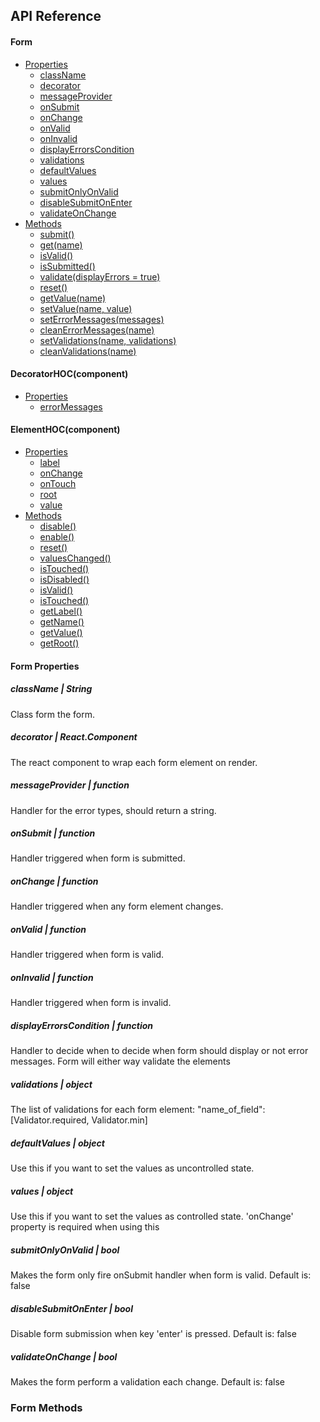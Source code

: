 ## API Reference

#### Form
- [Properties](#formProperties)
  - [className](#className)
  - [decorator](#decorator)
  - [messageProvider](#messageProvider)
  - [onSubmit](#onSubmit)
  - [onChange](#onChange)
  - [onValid](#onValid)
  - [onInvalid](#onInvalid)
  - [displayErrorsCondition](#displayErrorsCondition)
  - [validations](#displayErrorsCondition)
  - [defaultValues](#defaultValues)
  - [values](#values)
  - [submitOnlyOnValid](#submitOnlyOnValid)
  - [disableSubmitOnEnter](#disableSubmitOnEnter)
  - [validateOnChange](#validateOnChange)
- [Methods](#formMethods)
  - [submit()](#submit)
  - [get(name)](#get)
  - [isValid()](#isValid)
  - [isSubmitted()](#isSubmitted)
  - [validate(displayErrors = true)](#validate)
  - [reset()](#reset)
  - [getValue(name)](#getValue)
  - [setValue(name, value)](#setValue)
  - [setErrorMessages(messages)](#setErrorMessages)
  - [cleanErrorMessages(name)](#cleanErrorMessages)
  - [setValidations(name, validations)](#setValidations)
  - [cleanValidations(name)](#cleanValidations)
  
#### DecoratorHOC(component)
- [Properties](#decoratorHocProperties)
  - [errorMessages](#errorMessages)
  
#### ElementHOC(component)
- [Properties](#elementHocProperties)
  - [label](#label)
  - [onChange](#onChange)
  - [onTouch](#onTouch)
  - [root](#root)
  - [value](#value)
- [Methods](#elementHocMethods)
  - [disable()](#disable)
  - [enable()](#enable)
  - [reset()](#reset)
  - [valuesChanged()](#valuesChanged)
  - [isTouched()](#isTouched)
  - [isDisabled()](#isDisabled)
  - [isValid()](#isValid)
  - [isTouched()](#isTouched)
  - [getLabel()](#getLabel)
  - [getName()](#getName)
  - [getValue()](#getValue)
  - [getRoot()](#getRoot)
 
#### Form Properties
##### className | String
Class form the form.

##### decorator | React.Component
The react component to wrap each form element on render.

##### messageProvider | function
Handler for the error types, should return a string.

##### onSubmit | function
Handler triggered when form is submitted.

##### onChange | function
Handler triggered when any form element changes.

##### onValid | function
Handler triggered when form is valid.

##### onInvalid | function
Handler triggered when form is invalid.

##### displayErrorsCondition | function
Handler to decide when to decide when form should display or not error messages.
Form will either way validate the elements

##### validations | object
The list of validations for each form element: "name_of_field": [Validator.required, Validator.min]

##### defaultValues | object
Use this if you want to set the values as uncontrolled state.

##### values | object
Use this if you want to set the values as controlled state.
'onChange' property is required when using this

##### submitOnlyOnValid | bool
Makes the form only fire onSubmit handler when form is valid. Default is: false

##### disableSubmitOnEnter | bool
Disable form submission when key 'enter' is pressed. Default is: false

##### validateOnChange | bool
Makes the form perform a validation each change. Default is: false

### Form Methods
